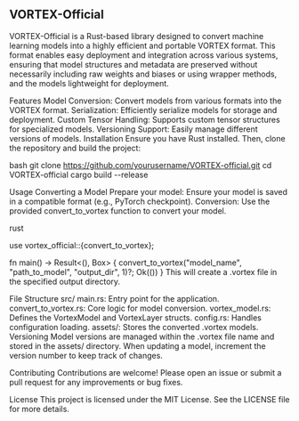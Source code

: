 
## VORTEX-Official
VORTEX-Official is a Rust-based library designed to convert machine learning models into a highly efficient and portable VORTEX format. 
This format enables easy deployment and integration across various systems, ensuring that model structures and metadata are preserved 
without necessarily including raw weights and biases or using wrapper methods, and the models lightweight for deployment.


Features
Model Conversion: Convert models from various formats into the VORTEX format.
Serialization: Efficiently serialize models for storage and deployment.
Custom Tensor Handling: Supports custom tensor structures for specialized models.
Versioning Support: Easily manage different versions of models.
Installation
Ensure you have Rust installed. Then, clone the repository and build the project:

bash
git clone https://github.com/yourusername/VORTEX-official.git
cd VORTEX-official
cargo build --release

Usage
Converting a Model
Prepare your model: Ensure your model is saved in a compatible format (e.g., PyTorch checkpoint).
Conversion: Use the provided convert_to_vortex function to convert your model.

rust

use vortex_official::{convert_to_vortex};

fn main() -> Result<(), Box<dyn std::error::Error>> {
    convert_to_vortex("model_name", "path_to_model", "output_dir", 1)?;
    Ok(())
}
This will create a .vortex file in the specified output directory.

File Structure
src/
main.rs: Entry point for the application.
convert_to_vortex.rs: Core logic for model conversion.
vortex_model.rs: Defines the VortexModel and VortexLayer structs.
config.rs: Handles configuration loading.
assets/: Stores the converted .vortex models.
Versioning
Model versions are managed within the .vortex file name and stored in the assets/ directory. When updating a model, increment the version number to keep track of changes.

Contributing
Contributions are welcome! Please open an issue or submit a pull request for any improvements or bug fixes.

License
This project is licensed under the MIT License. See the LICENSE file for more details.
